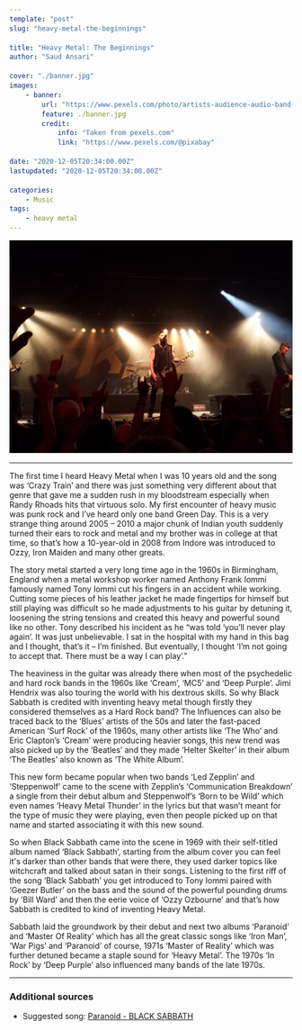 ```yaml
---
template: "post"
slug: "heavy-metal-the-beginnings"

title: "Heavy Metal: The Beginnings"
author: "Saud Ansari"

cover: "./banner.jpg"
images:
    - banner:
        url: "https://www.pexels.com/photo/artists-audience-audio-band-416831/"
        feature: ./banner.jpg
        credit:
            info: "Taken from pexels.com"
            link: "https://www.pexels.com/@pixabay"

date: "2020-12-05T20:34:00.00Z"
lastupdated: "2020-12-05T20:34:00.00Z"

categories: 
    - Music
tags:
    - heavy metal
---
```


![Person Playing Guitar on Stage](./image.jpg)

---

The first time I heard Heavy Metal when I was 10 years old and the song was ‘Crazy Train’ and there was just something very different about that genre that gave me a sudden rush in my bloodstream especially when Randy Rhoads hits that virtuous solo. My first encounter of heavy music was punk rock and I’ve heard only one band Green Day. This is a very strange thing around 2005 – 2010 a major chunk of Indian youth suddenly turned their ears to rock and metal and my brother was in college at that time, so that’s how a 10-year-old in 2008 from Indore was introduced to Ozzy, Iron Maiden and many other greats.

The story metal started a very long time ago in the 1960s in Birmingham, England when a metal workshop worker named Anthony Frank Iommi famously named Tony Iommi cut his fingers in an accident while working. Cutting some pieces of his leather jacket he made fingertips for himself but still playing was difficult so he made adjustments to his guitar by detuning it, loosening the string tensions and created this heavy and powerful sound like no other. Tony described his incident as he “was told ‘you’ll never play again’. It was just unbelievable. I sat in the hospital with my hand in this bag and I thought, that’s it – I’m finished. But eventually, I thought ‘I’m not going to accept that. There must be a way I can play’.”

The heaviness in the guitar was already there when most of the psychedelic and hard rock bands in the 1960s like ‘Cream’, ‘MC5’ and ‘Deep Purple’. Jimi Hendrix was also touring the world with his dextrous skills. So why Black Sabbath is credited with inventing heavy metal though firstly they considered themselves as a Hard Rock band? The Influences can also be traced back to the ‘Blues’ artists of the 50s and later the fast-paced American ‘Surf Rock’ of the 1960s, many other artists like ‘The Who’ and Eric Clapton’s ‘Cream’ were producing heavier songs, this new trend was also picked up by the ‘Beatles’ and they made ‘Helter Skelter’ in their album ‘The Beatles’ also known as ‘The White Album’.

This new form became popular when two bands ‘Led Zepplin’ and ‘Steppenwolf’ came to the scene with Zepplin’s ‘Communication Breakdown’ a single from their debut album and Steppenwolf’s ‘Born to be Wild’ which even names ‘Heavy Metal Thunder’ in the lyrics but that wasn’t meant for the type of music they were playing, even then people picked up on that name and started associating it with this new sound.

So when Black Sabbath came into the scene in 1969 with their self-titled album named ‘Black Sabbath’, starting from the album cover you can feel it's darker than other bands that were there, they used darker topics like witchcraft and talked about satan in their songs. Listening to the first riff of the song ‘Black Sabbath’ you get introduced to Tony Iommi paired with ‘Geezer Butler’ on the bass and the sound of the powerful pounding drums by ‘Bill Ward’ and then the eerie voice of ‘Ozzy Ozbourne’ and that’s how Sabbath is credited to kind of inventing Heavy Metal.

Sabbath laid the groundwork by their debut and next two albums ‘Paranoid’ and ‘Master Of Reality’ which has all the great classic songs like ‘Iron Man’, ‘War Pigs’ and ‘Paranoid’ of course, 1971s ‘Master of Reality’ which was further detuned became a staple sound for ‘Heavy Metal’. The 1970s ‘In Rock’ by ‘Deep Purple’ also influenced many bands of the late 1970s.

---
### Additional sources

- Suggested song: [Paranoid - BLACK SABBATH](https://youtu.be/0qanF-91aJo)